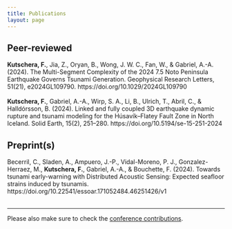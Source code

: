 ```yaml
---
title: Publications
layout: page
---
```


## Peer-reviewed 

<div style="text-align: left"> <b>Kutschera, F.</b>, Jia, Z., Oryan, B., Wong, J. W. C., Fan, W., & Gabriel, A.-A. (2024). The Multi-Segment Complexity of the 2024 7.5 Noto Peninsula Earthquake Governs Tsunami Generation. Geophysical Research Letters, 51(21), e2024GL109790. https://doi.org/10.1029/2024GL109790 </div>
&nbsp;

<div style="text-align: left"> <b>Kutschera, F.</b>, Gabriel, A.-A., Wirp, S. A., Li, B., Ulrich, T., Abril, C., & Halldórsson, B. (2024). Linked and fully coupled 3D earthquake dynamic rupture and tsunami modeling for the Húsavík–Flatey Fault Zone in North Iceland. Solid Earth, 15(2), 251–280. https://doi.org/10.5194/se-15-251-2024 </div>


## Preprint(s)

<div style="text-align: left"> Becerril, C., Sladen, A., Ampuero, J.-P., Vidal-Moreno, P. J., Gonzalez-Herraez, M., <b>Kutschera, F.</b>, Gabriel, A.-A., & Bouchette, F. (2024). Towards tsunami early-warning with Distributed Acoustic Sensing: Expected seafloor strains induced by tsunamis. https://doi.org/10.22541/essoar.171052484.46251426/v1 </div>
&nbsp;

---

Please also make sure to check the [conference contributions](https://fabian-kutschera.github.io/conferences).
